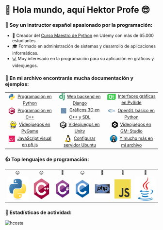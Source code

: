 <h1 align="left">👋 Hola mundo, aquí Hektor Profe 😎</h1>

<h3 align="left"> 👨‍ Soy un instructor español apasionado por la programación:</h3>

- 🌱 Creador del <a href="https://www.hektorprofe.net/cupon/python" target="_blank">Curso Maestro de Python</a> en Udemy con más de 65.000 estudiantes.
- 🎓 Formado en administración de sistemas y desarrollo de aplicaciones informáticas.
- 💻 Muy interesado en la programación para su aplicación en gráficos y videojuegos.

<h3 align="left">📝 En mi archivo encontrarás mucha documentación y ejemplos:</h3>
<table>
    <tr>
        <td align="center"><img src="icons/python.svg" height="24" align="center"/> &nbsp;<a href="https://docs.hektorprofe.net/python/">Programación en Python</a></td>
        <td align="center"><img src="icons/django.png" height="24" align="center"/> &nbsp;<a href="https://docs.hektorprofe.net/django/">Web backend en Django</a></td>
        <td align="center"><img src="icons/qt.svg" height="20" align="center"/> &nbsp;<a href="https://docs.hektorprofe.net/qt-pyside/">Interfaces gráficas en PySide</a></td>
    </tr>
    <tr>
        <td align="center"><img src="icons/cpp.svg" height="24" align="center"/> &nbsp;<a href="https://docs.hektorprofe.net/cpp/">Programación en C++</a></td>
        <td align="center"><img src="icons/3d.gif" height="24" width="24" align="top"/> &nbsp;<a href="https://docs.hektorprofe.net/graficos-3d/">Gráficos 3D en C++ y SDL</a></td>
        <td align="center"><img src="icons/opengl.svg" height="24" align="center"/> &nbsp;<a href="https://docs.hektorprofe.net/opengl/">OpenGL básico en Python</a></td>
    </tr>
    <tr>
        <td align="center"><img src="icons/pygame.png" height="24" align="center"/> &nbsp;<a href="https://docs.hektorprofe.net/pygame/">Videojuegos en PyGame</a></td>
        <td align="center"><img src="icons/unity.png" height="24" align="center"/> &nbsp;<a href="https://docs.hektorprofe.net/escueladevideojuegos/academia-unity/">Videojuegos en Unity</a></td>
        <td align="center"><img src="icons/gm.png" height="24" align="center"/> &nbsp;<a href="https://docs.hektorprofe.net/escueladevideojuegos/academia-gamemaker/">Videojuegos en GM: Studio</a></td>
    </tr>
    <tr>
        <!--<td><img src="icons/python.svg" width="24" height="24" align="top"/> <a href="https://docs.hektorprofe.net/academia/">Recopilación de Shaders</a></td>-->
        <td align="center"><img src="icons/p5.png" height="22" align="center"/> &nbsp;<a href="https://docs.hektorprofe.net/academia/javascript/biblioteca-p5js/">JavaScript visual en p5.js</a></td>
        <td align="center"><img src="icons/linux.svg" height="24" align="center"/> &nbsp;<a href="https://docs.hektorprofe.net/academia/gnu-linux/ubuntu-server-web/">Configurar servidor Ubuntu</a></td>
        <td align="center"><img src="icons/hektor.png" height="24" align="center"/> &nbsp;<a href="https://docs.hektorprofe.net/academia/">Y mucho más en mi archivo</a></td>
    </tr>
</table>

<h3 align="left">👍 Top lenguajes de programación:</h3>
<table>
    <tr>
        <td align="center">😍</td>
        <td align="center">😊</td>
        <td align="center">🙂</td>
        <td align="center">😐</td>
        <td align="center">🤒</td>
        <td align="center">🤢</td>
        <td align="center">🤮</td>
    </tr>
    <tr>
        <td align="center"><img src="icons/python.svg" alt="python" width="80" height="80" align="middle" /></td>
        <td align="center"><img src="icons/cpp.svg" alt="cplusplus" width="70" height="70" align="middle" /></td>
        <td align="center"><img src="icons/csharp.svg" alt="csharp" width="60" height="60" align="middle" /></td>
        <td align="center"><img src="icons/c.svg" alt="c" width="60" height="60" align="middle" /></td>
        <td align="center"><img src="icons/php.svg" alt="php" width="60" height="60" align="middle" /></td>
        <td align="center"><img src="icons/js.svg" alt="javascript" width="65" height="65" align="middle" /></td>
        <td align="center"><img src="icons/java.svg" alt="java" width="80" height="80" align="middle" /></td>
    </tr>
</table>

<h3 align="left">🤖 Estadísticas de actividad:</h3>
<img align="left" src="https://github-readme-stats.vercel.app/api?username=hcosta&show_icons=true&locale=en" alt="hcosta" /></p>
